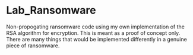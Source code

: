 # Lab_Ransomware
Non-propogating ransomware code using my own implementation of the RSA algorithm for encryption.
This is meant as a proof of concept only. There are many things that would be implemented differently in a genuine piece of ransomware.
